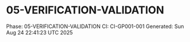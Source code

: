 # 05-VERIFICATION-VALIDATION
Phase: 05-VERIFICATION-VALIDATION
CI: CI-GP001-001
Generated: Sun Aug 24 22:41:23 UTC 2025
